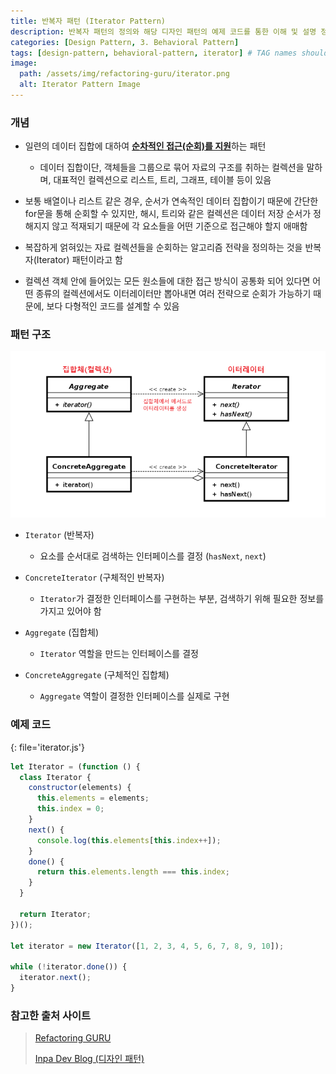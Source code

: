 ```yaml
---
title: 반복자 패턴 (Iterator Pattern)
description: 반복자 패턴의 정의와 해당 디자인 패턴의 예제 코드를 통한 이해 및 설명 정리
categories: [Design Pattern, 3. Behavioral Pattern]
tags: [design-pattern, behavioral-pattern, iterator] # TAG names should always be lowercase
image:
  path: /assets/img/refactoring-guru/iterator.png
  alt: Iterator Pattern Image
---
```


### 개념

- 일련의 데이터 집합에 대하여 <ins>**순차적인 접근(순회)를 지원**</ins>하는 패턴

  - 데이터 집합이단, 객체들을 그룹으로 묶어 자료의 구조를 취하는 컬렉션을 말하며, 대표적인 컬렉션으로 리스트, 트리, 그래프, 테이블 등이 있음

- 보통 배열이나 리스트 같은 경우, 순서가 연속적인 데이터 집합이기 때문에 간단한 for문을 통해 순회할 수 있지만, 해시, 트리와 같은 컬렉션은 데이터 저장 순서가 정해지지 않고 적재되기 때문에 각 요소들을 어떤 기준으로 접근해야 할지 애매함

- 복잡하게 얽혀있는 자료 컬렉션들을 순회하는 알고리즘 전략을 정의하는 것을 반복자(Iterator) 패턴이라고 함

- 컬렉션 객체 안에 들어있는 모든 원소들에 대한 접근 방식이 공통화 되어 있다면 어떤 종류의 컬렉션에서도 이터레이터만 뽑아내면 여러 전략으로 순회가 가능하기 때문에, 보다 다형적인 코드를 설계할 수 있음

### 패턴 구조

![iterator](/assets/img/structure/iterator.png)

- `Iterator` (반복자)

  - 요소를 순서대로 검색하는 인터페이스를 결정 (`hasNext`, `next`)

- `ConcreteIterator` (구체적인 반복자)

  - `Iterator`가 결정한 인터페이스를 구현하는 부분, 검색하기 위해 필요한 정보를 가지고 있어야 함

- `Aggregate` (집합체)

  - `Iterator` 역할을 만드는 인터페이스를 결정

- `ConcreteAggregate` (구체적인 집합체)

  - `Aggregate` 역할이 결정한 인터페이스를 실제로 구현

### 예제 코드

{: file='iterator.js'}

```js
let Iterator = (function () {
  class Iterator {
    constructor(elements) {
      this.elements = elements;
      this.index = 0;
    }
    next() {
      console.log(this.elements[this.index++]);
    }
    done() {
      return this.elements.length === this.index;
    }
  }

  return Iterator;
})();

let iterator = new Iterator([1, 2, 3, 4, 5, 6, 7, 8, 9, 10]);

while (!iterator.done()) {
  iterator.next();
}
```

### 참고한 출처 사이트

> [Refactoring GURU](https://refactoring.guru/ko/design-patterns)
>
> [Inpa Dev Blog (디자인 패턴)](https://inpa.tistory.com/category/%EB%94%94%EC%9E%90%EC%9D%B8%20%ED%8C%A8%ED%84%B4)
